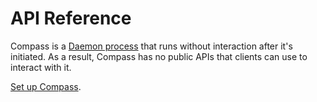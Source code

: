 # API Reference

Compass is a [Daemon process](https://en.wikipedia.org/wiki/Daemon_(computing)) that runs without interaction after it's initiated. As a result, Compass has no public APIs that clients can use to interact with it.

[Set up Compass](quick-start/simple-install.md).